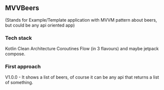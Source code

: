 ## MVVBeers
(Stands for Example/Template application with MVVM pattern about beers, but could be any api oriented app)

### Tech stack
Kotlin
Clean Architecture
Coroutines
Flow (in 3 flavours)
and maybe jetpack compose.

### First approach
V1.0.0 - It shows a list of beers, of course it can be any api that returns a list of something.

